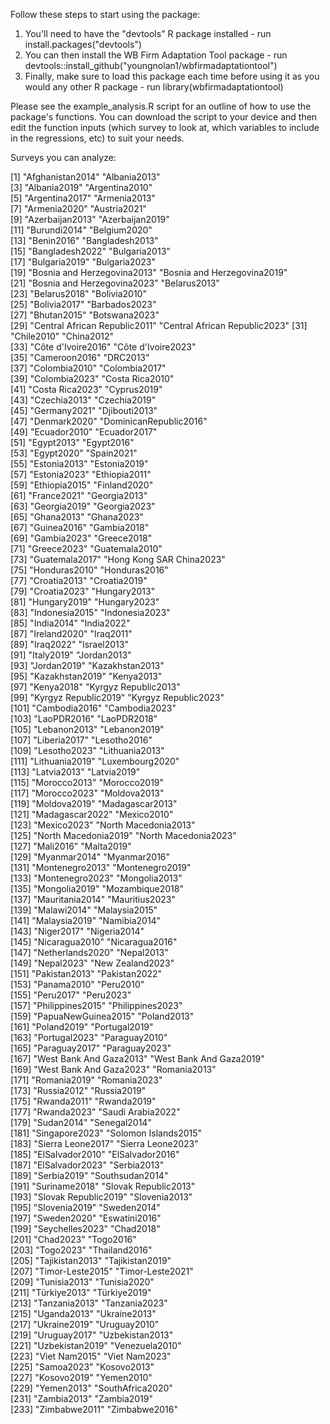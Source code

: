 Follow these steps to start using the package:
1. You'll need to have the "devtools" R package installed - run install.packages("devtools")
2. You can then install the WB Firm Adaptation Tool package - run devtools::install_github("youngnolan1/wbfirmadaptationtool")
3. Finally, make sure to load this package each time before using it as you would any other R package - run library(wbfirmadaptationtool)

Please see the example_analysis.R script for an outline of how to use the package's functions. You can download the script to your device and then edit the function inputs (which survey to look at, which variables to include in the regressions, etc) to suit your needs.

Surveys you can analyze:

  [1] "Afghanistan2014"              "Albania2013"                 
  [3] "Albania2019"                  "Argentina2010"               
  [5] "Argentina2017"                "Armenia2013"                 
  [7] "Armenia2020"                  "Austria2021"                 
  [9] "Azerbaijan2013"               "Azerbaijan2019"              
 [11] "Burundi2014"                  "Belgium2020"                 
 [13] "Benin2016"                    "Bangladesh2013"              
 [15] "Bangladesh2022"               "Bulgaria2013"                
 [17] "Bulgaria2019"                 "Bulgaria2023"                
 [19] "Bosnia and Herzegovina2013"   "Bosnia and Herzegovina2019"  
 [21] "Bosnia and Herzegovina2023"   "Belarus2013"                 
 [23] "Belarus2018"                  "Bolivia2010"                 
 [25] "Bolivia2017"                  "Barbados2023"                
 [27] "Bhutan2015"                   "Botswana2023"                
 [29] "Central African Republic2011" "Central African Republic2023"
 [31] "Chile2010"                    "China2012"                   
 [33] "Côte d'Ivoire2016"            "Côte d'Ivoire2023"           
 [35] "Cameroon2016"                 "DRC2013"                     
 [37] "Colombia2010"                 "Colombia2017"                
 [39] "Colombia2023"                 "Costa Rica2010"              
 [41] "Costa Rica2023"               "Cyprus2019"                  
 [43] "Czechia2013"                  "Czechia2019"                 
 [45] "Germany2021"                  "Djibouti2013"                
 [47] "Denmark2020"                  "DominicanRepublic2016"       
 [49] "Ecuador2010"                  "Ecuador2017"                 
 [51] "Egypt2013"                    "Egypt2016"                   
 [53] "Egypt2020"                    "Spain2021"                   
 [55] "Estonia2013"                  "Estonia2019"                 
 [57] "Estonia2023"                  "Ethiopia2011"                
 [59] "Ethiopia2015"                 "Finland2020"                 
 [61] "France2021"                   "Georgia2013"                 
 [63] "Georgia2019"                  "Georgia2023"                 
 [65] "Ghana2013"                    "Ghana2023"                   
 [67] "Guinea2016"                   "Gambia2018"                  
 [69] "Gambia2023"                   "Greece2018"                  
 [71] "Greece2023"                   "Guatemala2010"               
 [73] "Guatemala2017"                "Hong Kong SAR China2023"     
 [75] "Honduras2010"                 "Honduras2016"                
 [77] "Croatia2013"                  "Croatia2019"                 
 [79] "Croatia2023"                  "Hungary2013"                 
 [81] "Hungary2019"                  "Hungary2023"                 
 [83] "Indonesia2015"                "Indonesia2023"               
 [85] "India2014"                    "India2022"                   
 [87] "Ireland2020"                  "Iraq2011"                    
 [89] "Iraq2022"                     "Israel2013"                  
 [91] "Italy2019"                    "Jordan2013"                  
 [93] "Jordan2019"                   "Kazakhstan2013"              
 [95] "Kazakhstan2019"               "Kenya2013"                   
 [97] "Kenya2018"                    "Kyrgyz Republic2013"         
 [99] "Kyrgyz Republic2019"          "Kyrgyz Republic2023"         
[101] "Cambodia2016"                 "Cambodia2023"                
[103] "LaoPDR2016"                   "LaoPDR2018"                  
[105] "Lebanon2013"                  "Lebanon2019"                 
[107] "Liberia2017"                  "Lesotho2016"                 
[109] "Lesotho2023"                  "Lithuania2013"               
[111] "Lithuania2019"                "Luxembourg2020"              
[113] "Latvia2013"                   "Latvia2019"                  
[115] "Morocco2013"                  "Morocco2019"                 
[117] "Morocco2023"                  "Moldova2013"                 
[119] "Moldova2019"                  "Madagascar2013"              
[121] "Madagascar2022"               "Mexico2010"                  
[123] "Mexico2023"                   "North Macedonia2013"         
[125] "North Macedonia2019"          "North Macedonia2023"         
[127] "Mali2016"                     "Malta2019"                   
[129] "Myanmar2014"                  "Myanmar2016"                 
[131] "Montenegro2013"               "Montenegro2019"              
[133] "Montenegro2023"               "Mongolia2013"                
[135] "Mongolia2019"                 "Mozambique2018"              
[137] "Mauritania2014"               "Mauritius2023"               
[139] "Malawi2014"                   "Malaysia2015"                
[141] "Malaysia2019"                 "Namibia2014"                 
[143] "Niger2017"                    "Nigeria2014"                 
[145] "Nicaragua2010"                "Nicaragua2016"               
[147] "Netherlands2020"              "Nepal2013"                   
[149] "Nepal2023"                    "New Zealand2023"             
[151] "Pakistan2013"                 "Pakistan2022"                
[153] "Panama2010"                   "Peru2010"                    
[155] "Peru2017"                     "Peru2023"                    
[157] "Philippines2015"              "Philippines2023"             
[159] "PapuaNewGuinea2015"           "Poland2013"                  
[161] "Poland2019"                   "Portugal2019"                
[163] "Portugal2023"                 "Paraguay2010"                
[165] "Paraguay2017"                 "Paraguay2023"                
[167] "West Bank And Gaza2013"       "West Bank And Gaza2019"      
[169] "West Bank And Gaza2023"       "Romania2013"                 
[171] "Romania2019"                  "Romania2023"                 
[173] "Russia2012"                   "Russia2019"                  
[175] "Rwanda2011"                   "Rwanda2019"                  
[177] "Rwanda2023"                   "Saudi Arabia2022"            
[179] "Sudan2014"                    "Senegal2014"                 
[181] "Singapore2023"                "Solomon Islands2015"         
[183] "Sierra Leone2017"             "Sierra Leone2023"            
[185] "ElSalvador2010"               "ElSalvador2016"              
[187] "ElSalvador2023"               "Serbia2013"                  
[189] "Serbia2019"                   "Southsudan2014"              
[191] "Suriname2018"                 "Slovak Republic2013"         
[193] "Slovak Republic2019"          "Slovenia2013"                
[195] "Slovenia2019"                 "Sweden2014"                  
[197] "Sweden2020"                   "Eswatini2016"                
[199] "Seychelles2023"               "Chad2018"                    
[201] "Chad2023"                     "Togo2016"                    
[203] "Togo2023"                     "Thailand2016"                
[205] "Tajikistan2013"               "Tajikistan2019"              
[207] "Timor-Leste2015"              "Timor-Leste2021"             
[209] "Tunisia2013"                  "Tunisia2020"                 
[211] "Türkiye2013"                  "Türkiye2019"                 
[213] "Tanzania2013"                 "Tanzania2023"                
[215] "Uganda2013"                   "Ukraine2013"                 
[217] "Ukraine2019"                  "Uruguay2010"                 
[219] "Uruguay2017"                  "Uzbekistan2013"              
[221] "Uzbekistan2019"               "Venezuela2010"               
[223] "Viet Nam2015"                 "Viet Nam2023"                
[225] "Samoa2023"                    "Kosovo2013"                  
[227] "Kosovo2019"                   "Yemen2010"                   
[229] "Yemen2013"                    "SouthAfrica2020"             
[231] "Zambia2013"                   "Zambia2019"                  
[233] "Zimbabwe2011"                 "Zimbabwe2016" 
